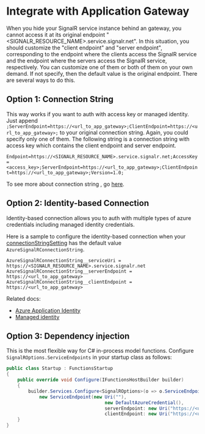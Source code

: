 # Integrate with Application Gateway

When you hide your SignalR service instance behind an gateway, you cannot access it at its original endpoint "<SIGNALR_RESOURCE_NAME>.service.signalr.net". In this situation, you should customize the "client endpoint" and "server endpoint", corresponding to the endpoint where the clients access the SignalR service and the endpoint where the servers access the SignalR service, respectively. You can customize one of them or both of them on your own demand. If not specify, then the default value is the original endpoint. There are several ways to do this.

## Option 1: Connection String
This way works if you want to auth with access key or managed identity. Just append `;ServerEndpoint=https://<url_to_app_gateway>;ClientEndpoint=https://<url_to_app_gateway>;` to your original connection string. Again, you could specify only one of them. The following string is a connection string with access key which contains the client endpoint and server endpoint.

`Endpoint=https://<SIGNALR_RESOURCE_NAME>.service.signalr.net;AccessKey=<access_key>;ServerEndpoint=https://<url_to_app_gateway>;ClientEndpoint=https://<url_to_app_gateway>;Version=1.0;`

To see more about connection string , go [here](https://docs.microsoft.com/azure/azure-signalr/concept-connection-string).

## Option 2: Identity-based Connection

Identity-based connection allows you to auth with multiple types of azure credentials including managed identity credentials.

Here is a sample to configure the identity-based connection when your [connectionStringSetting](https://docs.microsoft.com/azure/azure-functions/functions-bindings-signalr-service-trigger?tabs=in-process&pivots=programming-language-csharp#attributes) has the default value `AzureSignalRConnectionString`.

```properties
AzureSignalRConnectionString__serviceUri = https://<SIGNALR_RESOURCE_NAME>.service.signalr.net
AzureSignalRConnectionString__serverEndpoint = https://<url_to_app_gateway>
AzureSignalRConnectionString__clientEndpoint = https://<url_to_app_gateway>
```

Related docs:
* [Azure Application Identity](https://docs.microsoft.com/azure/azure-signalr/signalr-howto-authorize-application#azure-functions-signalr-bindings)
* [Managed identity](https://docs.microsoft.com/azure/azure-signalr/signalr-howto-authorize-managed-identity#azure-functions-signalr-bindings)

## Option 3: Dependency injection
This is the most flexible way for C# in-process model functions. Configure `SignalROptions.ServiceEndpoints` in your startup class as follows:

```cs
public class Startup : FunctionsStartup
{
    public override void Configure(IFunctionsHostBuilder builder)
    {
        builder.Services.Configure<SignalROptions>(o => o.ServiceEndpoints.Add(
            new ServiceEndpoint(new Uri(""),
                                    new DefaultAzureCredential(),
                                    serverEndpoint: new Uri("https://<url-to-app-gateway>"),
                                    clientEndpoint: new Uri("https://<url-to-app-gateway>"))));
    }
}
```

